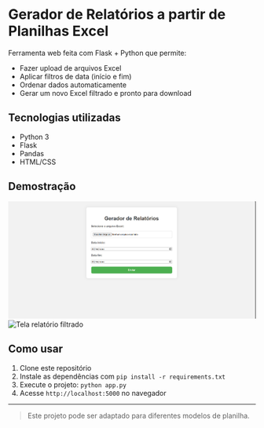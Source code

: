 # Gerador de Relatórios a partir de Planilhas Excel

Ferramenta web feita com Flask + Python que permite:

- Fazer upload de arquivos Excel  
- Aplicar filtros de data (início e fim)  
- Ordenar dados automaticamente  
- Gerar um novo Excel filtrado e pronto para download

## Tecnologias utilizadas
- Python 3
- Flask
- Pandas
- HTML/CSS

## Demostração
![Tela inicial](Tela_inicial.png)
![Tela relatório filtrado](Tela_relatorio_filtrado.png)

## Como usar

1. Clone este repositório
2. Instale as dependências com `pip install -r requirements.txt`
3. Execute o projeto: `python app.py`
4. Acesse `http://localhost:5000` no navegador

---
> Este projeto pode ser adaptado para diferentes modelos de planilha.
